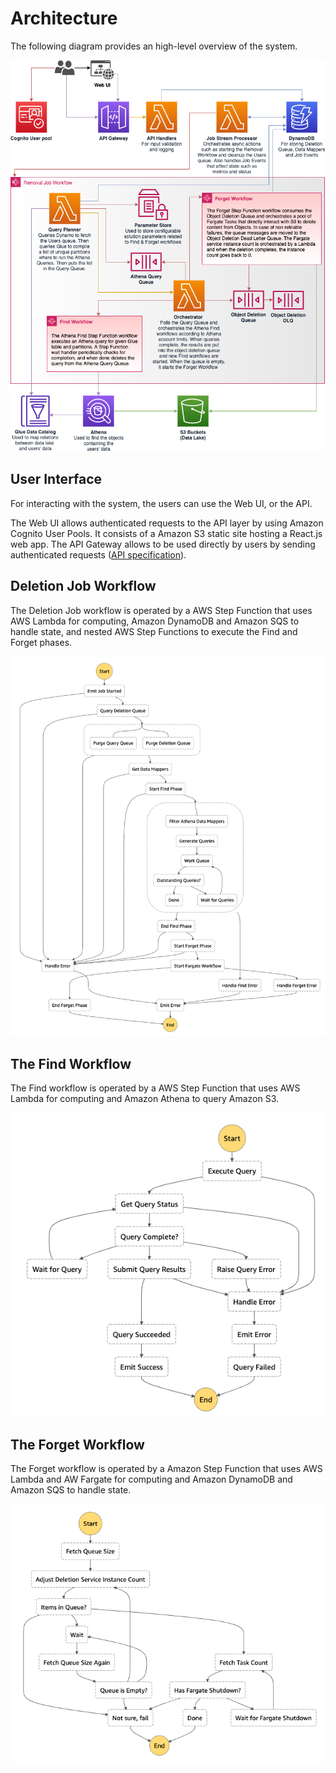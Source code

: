 # Architecture

The following diagram provides an high-level overview of the system.

![Architecture](images/architecture.png)

## User Interface

For interacting with the system, the users can use the Web UI, or the API.

The Web UI allows authenticated requests to the API layer by using Amazon Cognito User Pools. It consists of a Amazon S3 static site hosting a React.js web app.
The API Gateway allows to be used directly by users by sending authenticated requests ([API specification](./API_SPEC.md)).

## Deletion Job Workflow

The Deletion Job workflow is operated by a AWS Step Function that uses AWS Lambda for computing, Amazon DynamoDB and Amazon SQS to handle state, and nested AWS Step Functions to execute the Find and Forget phases.

![Architecture](images/stepfunctions_graph_main.png)

## The Find Workflow

The Find workflow is operated by a AWS Step Function that uses AWS Lambda for computing and Amazon Athena to query Amazon S3.

![Architecture](images/stepfunctions_graph_athena.png)

## The Forget Workflow

The Forget workflow is operated by a Amazon Step Function that uses AWS Lambda and AW Fargate for computing and Amazon DynamoDB and Amazon SQS to handle state.

![Architecture](images/stepfunctions_graph_deletion.png)
